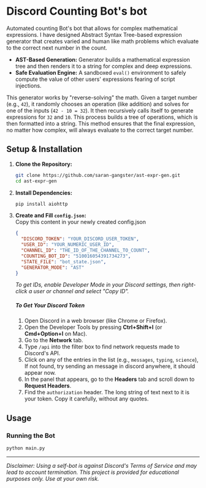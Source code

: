 # Discord Counting Bot's bot

Automated counting Bot's bot that allows for complex mathematical expressions. I have designed Abstract Syntax Tree-based expression generator that creates varied and human like math problems which evaluate to the correct next number in the count.

-   **AST-Based Generation:** Generator builds a mathematical expression tree and then renders it to a string for complex and deep expressions.
-   **Safe Evaluation Engine:** A sandboxed `eval()` environment to safely compute the value of other users' expressions fearing of script injections.

This generator works by "reverse-solving" the math. Given a target number (e.g., `42`), it randomly chooses an operation (like addition) and solves for one of the inputs (`42 - 10 = 32`). It then recursively calls itself to generate expressions for `32` and `10`. This process builds a tree of operations, which is then formatted into a string. This method ensures that the final expression, no matter how complex, will always evaluate to the correct target number.

## Setup & Installation

1.  **Clone the Repository:**
    ```bash
    git clone https://github.com/saran-gangster/ast-expr-gen.git
    cd ast-expr-gen
    ```

2.  **Install Dependencies:**
    ```bash
    pip install aiohttp
    ```

3.  **Create and Fill `config.json`:**
    <br>Copy this content in your newly created config.json

    ```json
    {
      "DISCORD_TOKEN": "YOUR_DISCORD_USER_TOKEN",
      "USER_ID": "YOUR_NUMERIC_USER_ID",
      "CHANNEL_ID": "THE_ID_OF_THE_CHANNEL_TO_COUNT",
      "COUNTING_BOT_ID": "510016054391734273",
      "STATE_FILE": "bot_state.json",
      "GENERATOR_MODE": "AST"
    }
    ```


    *To get IDs, enable Developer Mode in your Discord settings, then right-click a user or channel and select "Copy ID".*
    #####   To Get Your Discord Token
    1.  Open Discord in a web browser (like Chrome or Firefox).
    2.  Open the Developer Tools by pressing **Ctrl+Shift+I** (or **Cmd+Option+I** on Mac).
    3.  Go to the **Network** tab.
    4.  Type `/api` into the filter box to find network requests made to Discord's API.
    5.  Click on any of the entries in the list (e.g., `messages`, `typing`, `science`), If not found, try sending an message in discord anywhere, it should appear now.
    6.  In the panel that appears, go to the **Headers** tab and scroll down to **Request Headers**.
    7.  Find the `authorization` header. The long string of text next to it is your token. Copy it carefully, without any quotes.


## Usage

### Running the Bot

```bash
python main.py
```

---

*Disclaimer: Using a self-bot is against Discord's Terms of Service and may lead to account termination. This project is provided for educational purposes only. Use at your own risk.*
